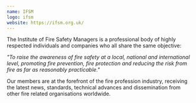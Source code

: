 ```yaml
---
name: IFSM
logo: ifsm
website: https://ifsm.org.uk/
---
```

The Institute of Fire Safety Managers is a professional body of highly respected individuals and companies who all share the same objective: 

*"To raise the awareness of fire safety at a local, national and international level, promoting fire prevention, fire protection and reducing the risk from fire as far as reasonably practicable."*

Our members are at the forefront of the fire profession industry, receiving the latest news, standards, technical advances and dissemination from other fire related organisations worldwide.
